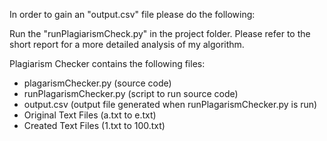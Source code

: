 In order to gain an "output.csv" file please do the following:

Run the "runPlagiarismCheck.py" in the project folder. Please refer to the short report for a more
detailed analysis of my algorithm.

Plagiarism Checker contains the following files:

-    plagarismChecker.py (source code)
-    runPlagarismChecker.py (script to run source code)
-    output.csv (output file generated when runPlagarismChecker.py is run)
-    Original Text Files (a.txt to e.txt)
-    Created Text Files (1.txt to 100.txt)